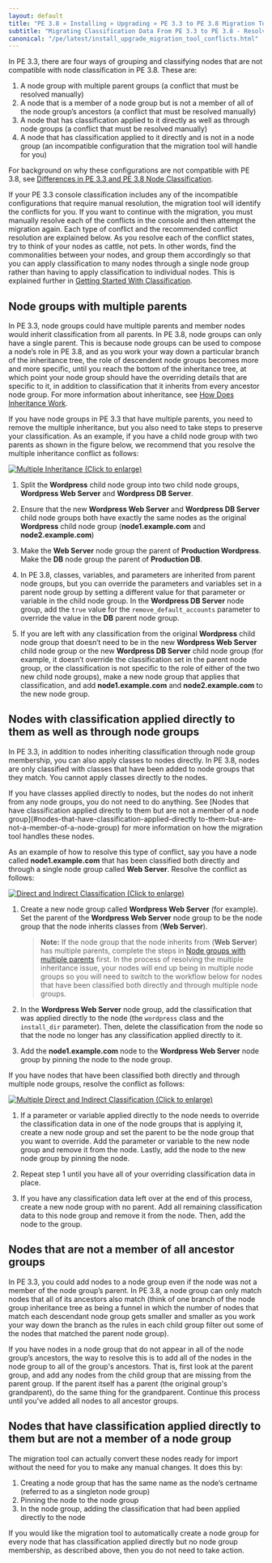 ```yaml
---
layout: default
title: "PE 3.8 » Installing » Upgrading » PE 3.3 to PE 3.8 Migration Tool"
subtitle: "Migrating Classification Data From PE 3.3 to PE 3.8 - Resolving Conflicts"
canonical: "/pe/latest/install_upgrade_migration_tool_conflicts.html"
---
```


In PE 3.3, there are four ways of grouping and classifying nodes that are not compatible with node classification in PE 3.8. These are:

1. A node group with multiple parent groups (a conflict that must be resolved manually)
2. A node that is a member of a node group but is not a member of all of the node group’s ancestors (a conflict that must be resolved manually)
3. A node that has classification applied to it directly as well as through node groups (a conflict that must be resolved manually)
4. A node that has classification applied to it directly and is not in a node group (an incompatible configuration that the migration tool will handle for you)

For background on why these configurations are not compatible with PE 3.8, see [Differences in PE 3.3 and PE 3.8 Node Classification](./install_upgrade_migration_tool.html#why).

If your PE 3.3 console classification includes any of the incompatible configurations that require manual resolution, the migration tool will identify the conflicts for you. If you want to continue with the migration, you must manually resolve each of the conflicts in the console and then attempt the migration again. Each type of conflict and the recommended conflict resolution are explained below. As you resolve each of the conflict states, try to think of your nodes as cattle, not pets. In other words, find the commonalities between your nodes, and group them accordingly so that you can apply classification to many nodes through a single node group rather than having to apply classification to individual nodes. This is explained further in [Getting Started With Classification](./console_classes_groups_getting_started.html).

## Node groups with multiple parents
In PE 3.3, node groups could have multiple parents and member nodes would inherit classification from all parents. In PE 3.8, node groups can only have a single parent. This is because node groups can be used to compose a node’s role in PE 3.8, and as you work your way down a particular branch of the inheritance tree, the role of descendent node groups becomes more and more specific, until you reach the bottom of the inheritance tree, at which point your node group should have the overriding details that are specific to it, in addition to classification that it inherits from every ancestor node group. For more information about inheritance, see [How Does Inheritance Work](./console_classes_groups_inheritance.html). 

If you have node groups in PE 3.3 that have multiple parents, you need to remove the multiple inheritance, but you also need to take steps to preserve your classification. As an example, if you have a child node group with two parents as shown in the figure below, we recommend that you resolve the multiple inheritance conflict as follows:

<a href="./images/pe3.8_migration_multiple_inheritance.svg"><img src="./images/pe3.8_migration_multiple_inheritance.svg" alt="Multiple Inheritance" title="Click to enlarge"> (Click to enlarge)</a>

1. Split the **Wordpress** child node group into two child node groups, **Wordpress Web Server** and **Wordpress DB Server**.

2. Ensure that the new **Wordpress Web Server** and **Wordpress DB Server** child node groups both have exactly the same nodes as the original **Wordpress** child node group (**node1.example.com** and **node2.example.com**)

3. Make the **Web Server** node group the parent of **Production Wordpress**. Make the **DB** node group the parent of **Production DB**.

4. In PE 3.8, classes, variables, and parameters are inherited from parent node groups, but you can override the parameters and variables set in a parent node group by setting a different value for that parameter or variable in the child node group. In the **Wordpress DB Server** node group, add the `true` value for the `remove_default_accounts` parameter to override the value in the **DB** parent node group. 

5. If you are left with any classification from the original **Wordpress** child node group that doesn’t need to be in the new **Wordpress Web Server** child node group or the new **Wordpress DB Server** child node group (for example, it doesn’t override the classification set in the parent node group, or the classification is not specific to the role of either of the two new child node groups), make a new node group that applies that classification, and add **node1.example.com** and **node2.example.com** to the new node group.

## Nodes with classification applied directly to them as well as through node groups
In PE 3.3, in addition to nodes inheriting classification through node group membership, you can also apply classes to nodes directly. In PE 3.8, nodes are only classified with classes that have been added to node groups that they match. You cannot apply classes directly to the nodes.

If you have classes applied directly to nodes, but the nodes do not inherit from any node groups, you do not need to do anything. See [Nodes that have classification applied directly to them but are not a member of a node group](#nodes-that-have-classification-applied-directly to-them-but-are-not-a-member-of-a-node-group) for more information on how the migration tool handles these nodes. 

As an example of how to resolve this type of conflict, say you have a node called **node1.example.com** that has been classified both directly and through a single node group called **Web Server**. Resolve the conflict as follows:

<a href="./images/pe3.8_migration_direct_indirect_classification.svg"><img src="./images/pe3.8_migration_direct_indirect_classification.svg" alt="Direct and Indirect Classification" title="Click to enlarge"> (Click to enlarge)</a>

1. Create a new node group called **Wordpress Web Server** (for example). Set the parent of the **Wordpress Web Server** node group to be the node group that the node inherits classes from (**Web Server**). 

    > **Note:** If the node group that the node inherits from (**Web Server**) has multiple parents, complete the steps in [Node groups with multiple parents]() first. In the process of resolving the multiple inheritance issue, your nodes will end up being in multiple node groups so you will need to switch to the workflow below for nodes that have been classified both directly and through multiple node groups.

2. In the **Wordpress Web Server** node group, add the classification that was applied directly to the node (the `wordpress` class and the `install_dir` parameter). Then, delete the classification from the node so that the node no longer has any classification applied directly to it. 

3. Add the **node1.example.com** node to the **Wordpress Web Server** node group by pinning the node to the node group.

If you have nodes that have been classified both directly and through multiple node groups, resolve the conflict as follows:

<a href="./images/pe3.8_migration_direct_multiple_indirect.svg"><img src="./images/pe3.8_migration_direct_multiple_indirect.svg" alt="Multiple Direct and Indirect Classification" title="Click to enlarge"> (Click to enlarge)</a>

1. If a parameter or variable applied directly to the node needs to override the classification data in one of the node groups that is applying it, create a new node group and set the parent to be the node group that you want to override. Add the parameter or variable to the new node group and remove it from the node. Lastly, add the node to the new node group by pinning the node.

2. Repeat step 1 until you have all of your overriding classification data in place.

3. If you have any classification data left over at the end of this process, create a new node group with no parent. Add all remaining classification data to this node group and remove it from the node. Then, add the node to the group.

## Nodes that are not a member of all ancestor groups

In PE 3.3, you could add nodes to a node group even if the node was not a member of the node group’s parent. In PE 3.8, a node group can only match nodes that all of its ancestors also match (think of one branch of the node group inheritance tree as being a funnel in which the number of nodes that match each descendant node group gets smaller and smaller as you work your way down the branch as the rules in each child group filter out some of the nodes that matched the parent node group). 

If you have nodes in a node group that do not appear in all of the node group’s ancestors, the way to resolve this is to add all of the nodes in the node group to all of the group's ancestors. That is, first look at the parent group, and add any nodes from the child group that are missing from the parent group. If the parent itself has a parent (the original group's grandparent), do the same thing for the grandparent. Continue this process until you've added all nodes to all ancestor groups.

## Nodes that have classification applied directly to them but are not a member of a node group
The migration tool can actually convert these nodes ready for import without the need for you to make any manual changes. It does this by:

1. Creating a node group that has the same name as the node’s certname (referred to as a singleton node group)
2. Pinning the node to the node group
3. In the node group, adding the classification that had been applied directly to the node

If you would like the migration tool to automatically create a node group for every node that has classification applied directly but no node group membership, as described above, then you do not need to take action. 
